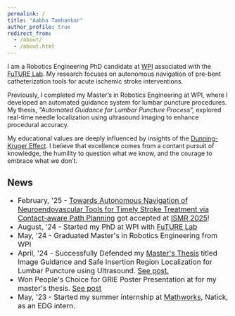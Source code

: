 ```yaml
---
permalink: /
title: "Aabha Tamhankar"
author_profile: true
redirect_from: 
  - /about/
  - /about.html
---
```


I am a Robotics Engineering PhD candidate at <a href="https://wpi.edu/">WPI</a> associated with the <a href="https://future-lab.wpi.edu/">FuTURE Lab</a>. My research focuses on autonomous navigation of pre-bent catheterization tools for acute ischemic stroke interventions.

Previously, I completed my Master’s in Robotics Engineering at WPI, where I developed an automated guidance system for lumbar puncture procedures. My thesis, <i>"Automated Guidance for Lumbar Puncture Process",</i> explored real-time needle localization using ultrasound imaging to enhance procedural accuracy.

My educational values are deeply influenced by insights of the <a href = "https://en.wikipedia.org/wiki/Dunning%E2%80%93Kruger_effect">Dunning-Kruger Effect</a>. I believe that excellence comes from a contant pursuit of knowledge, the humility to question what we know, and the courage to embrace what we don’t.

News
------
<font size="3"><ul>

 <li>February, '25 - <a href="https://arxiv.org/abs/2502.15971" target="_blank" rel="noopener noreferrer">Towards Autonomous Navigation of Neuroendovascular Tools for Timely Stroke Treatment via Contact-aware Path Planning</a> got accepted at <a href="https://ismr.gatech.edu/2025/2025-welcome" target="_blank" rel="noopener noreferrer">ISMR 2025</a>!</li>

<li>August, '24 - Started my PhD at WPI with <a href="https://future-lab.wpi.edu/">FuTURE Lab</a></li>

<li>May, '24 - Graduated Master's in Robotics Engineering from WPI</li>

<li>April, '24 - Successfully Defended my <a href="https://scholar.google.com/citations?view_op=view_citation&hl=en&user=NlcNljEAAAAJ&citation_for_view=NlcNljEAAAAJ:u5HHmVD_uO8C">Master's Thesis</a> titled Image Guidance and Safe Insertion Region Localization for Lumbar Puncture using Ultrasound. <a href="https://www.linkedin.com/feed/update/urn:li:activity:7193807126610247680/">See post.</a>

<li>Won People's Choice for GRIE Poster Presentation at for my master's thesis. <a href = "https://www.linkedin.com/feed/update/urn:li:activity:7166584080514367488/"> See post</a></li>

<li>May, '23 - Started my summer internship at <a href = "https://www.mathworks.com/">Mathworks</a>, Natick, as an EDG intern.</li>

<!-- MORE:
<details>
<summary><i>More...</i></summary>
  <font size="2"><ul>  </ul></font></details><p></p> -->

               

<!-- This is the front page of a website that is powered by the [Academic Pages template](https://github.com/academicpages/academicpages.github.io) and hosted on GitHub pages. [GitHub pages](https://pages.github.com) is a free service in which websites are built and hosted from code and data stored in a GitHub repository, automatically updating when a new commit is made to the repository. This template was forked from the [Minimal Mistakes Jekyll Theme](https://mmistakes.github.io/minimal-mistakes/) created by Michael Rose, and then extended to support the kinds of content that academics have: publications, talks, teaching, a portfolio, blog posts, and a dynamically-generated CV. You can fork [this template](https://github.com/academicpages/academicpages.github.io) right now, modify the configuration and markdown files, add your own PDFs and other content, and have your own site for free, with no ads!

A data-driven personal website
======
Like many other Jekyll-based GitHub Pages templates, Academic Pages makes you separate the website's content from its form. The content & metadata of your website are in structured markdown files, while various other files constitute the theme, specifying how to transform that content & metadata into HTML pages. You keep these various markdown (.md), YAML (.yml), HTML, and CSS files in a public GitHub repository. Each time you commit and push an update to the repository, the [GitHub pages](https://pages.github.com/) service creates static HTML pages based on these files, which are hosted on GitHub's servers free of charge.

Many of the features of dynamic content management systems (like Wordpress) can be achieved in this fashion, using a fraction of the computational resources and with far less vulnerability to hacking and DDoSing. You can also modify the theme to your heart's content without touching the content of your site. If you get to a point where you've broken something in Jekyll/HTML/CSS beyond repair, your markdown files describing your talks, publications, etc. are safe. You can rollback the changes or even delete the repository and start over - just be sure to save the markdown files! Finally, you can also write scripts that process the structured data on the site, such as [this one](https://github.com/academicpages/academicpages.github.io/blob/master/talkmap.ipynb) that analyzes metadata in pages about talks to display [a map of every location you've given a talk](https://academicpages.github.io/talkmap.html).

Getting started
======
1. Register a GitHub account if you don't have one and confirm your e-mail (required!)
1. Fork [this template](https://github.com/academicpages/academicpages.github.io) by clicking the "Use this template" button in the top right. 
1. Go to the repository's settings (rightmost item in the tabs that start with "Code", should be below "Unwatch"). Rename the repository "[your GitHub username].github.io", which will also be your website's URL.
1. Set site-wide configuration and create content & metadata (see below -- also see [this set of diffs](http://archive.is/3TPas) showing what files were changed to set up [an example site](https://getorg-testacct.github.io) for a user with the username "getorg-testacct")
1. Upload any files (like PDFs, .zip files, etc.) to the files/ directory. They will appear at https://[your GitHub username].github.io/files/example.pdf.  
1. Check status by going to the repository settings, in the "GitHub pages" section

Site-wide configuration
------
The main configuration file for the site is in the base directory in [_config.yml](https://github.com/academicpages/academicpages.github.io/blob/master/_config.yml), which defines the content in the sidebars and other site-wide features. You will need to replace the default variables with ones about yourself and your site's github repository. The configuration file for the top menu is in [_data/navigation.yml](https://github.com/academicpages/academicpages.github.io/blob/master/_data/navigation.yml). For example, if you don't have a portfolio or blog posts, you can remove those items from that navigation.yml file to remove them from the header. 

Create content & metadata
------
For site content, there is one markdown file for each type of content, which are stored in directories like _publications, _talks, _posts, _teaching, or _pages. For example, each talk is a markdown file in the [_talks directory](https://github.com/academicpages/academicpages.github.io/tree/master/_talks). At the top of each markdown file is structured data in YAML about the talk, which the theme will parse to do lots of cool stuff. The same structured data about a talk is used to generate the list of talks on the [Talks page](https://academicpages.github.io/talks), each [individual page](https://academicpages.github.io/talks/2012-03-01-talk-1) for specific talks, the talks section for the [CV page](https://academicpages.github.io/cv), and the [map of places you've given a talk](https://academicpages.github.io/talkmap.html) (if you run this [python file](https://github.com/academicpages/academicpages.github.io/blob/master/talkmap.py) or [Jupyter notebook](https://github.com/academicpages/academicpages.github.io/blob/master/talkmap.ipynb), which creates the HTML for the map based on the contents of the _talks directory).

**Markdown generator**

The repository includes [a set of Jupyter notebooks](https://github.com/academicpages/academicpages.github.io/tree/master/markdown_generator
) that converts a CSV containing structured data about talks or presentations into individual markdown files that will be properly formatted for the Academic Pages template. The sample CSVs in that directory are the ones I used to create my own personal website at stuartgeiger.com. My usual workflow is that I keep a spreadsheet of my publications and talks, then run the code in these notebooks to generate the markdown files, then commit and push them to the GitHub repository.

How to edit your site's GitHub repository
------
Many people use a git client to create files on their local computer and then push them to GitHub's servers. If you are not familiar with git, you can directly edit these configuration and markdown files directly in the github.com interface. Navigate to a file (like [this one](https://github.com/academicpages/academicpages.github.io/blob/master/_talks/2012-03-01-talk-1.md) and click the pencil icon in the top right of the content preview (to the right of the "Raw | Blame | History" buttons). You can delete a file by clicking the trashcan icon to the right of the pencil icon. You can also create new files or upload files by navigating to a directory and clicking the "Create new file" or "Upload files" buttons. 

Example: editing a markdown file for a talk
![Editing a markdown file for a talk](/images/editing-talk.png)

For more info
------
More info about configuring Academic Pages can be found in [the guide](https://academicpages.github.io/markdown/), the [growing wiki](https://github.com/academicpages/academicpages.github.io/wiki), and you can always [ask a question on GitHub](https://github.com/academicpages/academicpages.github.io/discussions). The [guides for the Minimal Mistakes theme](https://mmistakes.github.io/minimal-mistakes/docs/configuration/) (which this theme was forked from) might also be helpful. -->

